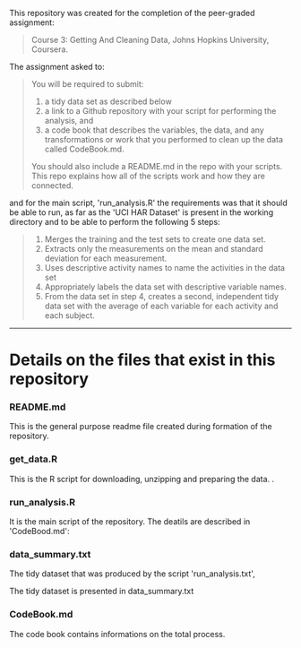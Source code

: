 
 
This repository was created for the completion of the peer-graded assignment: 

> Course 3: Getting And Cleaning Data, Johns Hopkins University, Coursera. 



The assignment asked to:

> You will be required to submit: 
> 
>   1. a tidy data set as described below 
>   2. a link to a Github repository with your script for performing
       the analysis, and 
>   3. a code book that describes the variables, the data, and any
       transformations or work that you performed to clean up the data
       called CodeBook.md. 
> 
> You should also include a README.md in the repo with your scripts. 
> This repo explains how all of the scripts work and how they are connected. 

and for the main script, 'run_analysis.R' the requirements was that it should
be able to run, as far as the 'UCI HAR Dataset' is present in the working
directory and to be able to perform the following 5 steps:

> 1. Merges the training and the test sets to create one data set. 
> 2. Extracts only the measurements on the mean and standard deviation for
each measurement. 
> 3. Uses descriptive activity names to name the activities in the data set 
> 4. Appropriately labels the data set with descriptive variable names. 
> 5. From the data set in step 4, creates a second, independent tidy data set
with the average of each variable for each activity and each subject. 

*** 
# Details on the files that exist in this repository  
 

### README.md 
This is the general purpose readme file created during formation of the repository. 
 
### get_data.R 

This is the R script for downloading, unzipping and preparing the data. 
. 
 
### run_analysis.R 
 
It is the main script of the repository. 
The deatils are described in 'CodeBood.md':

    
### data_summary.txt 
 
The tidy dataset that was produced by the script 'run_analysis.txt',

The tidy dataset is presented in data_summary.txt

 
### CodeBook.md 

The code book contains informations on the total process.
